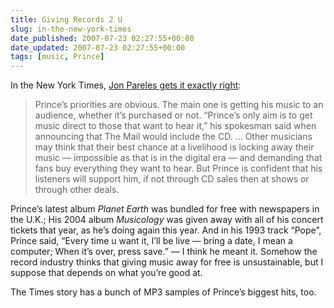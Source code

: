 ```yaml
---
title: Giving Records 2 U
slug: in-the-new-york-times
date_published: 2007-07-23 02:27:55+00:00
date_updated: 2007-07-23 02:27:55+00:00
tags: [music, Prince]
---
```

In the New York Times, [Jon Pareles gets it exactly right](http://www.nytimes.com/2007/07/22/arts/music/22pare.html?pagewanted=all):

> Prince’s priorities are obvious. The main one is getting his music to an audience, whether it’s purchased or not. “Prince’s only aim is to get music direct to those that want to hear it,” his spokesman said when announcing that The Mail would include the CD. … Other musicians may think that their best chance at a livelihood is locking away their music — impossible as that is in the digital era — and demanding that fans buy everything they want to hear. But Prince is confident that his listeners will support him, if not through CD sales then at shows or through other deals.

Prince’s latest album *Planet Earth* was bundled for free with newspapers in the U.K.; His 2004 album *Musicology* was given away with all of his concert tickets that year, as he’s doing again this year. And in his 1993 track “Pope”, Prince said, “Every time u want it, I’ll be live — bring a date, I mean a computer; When it’s over, press save.” — I think he meant it. Somehow the record industry thinks that giving music away for free is unsustainable, but I suppose that depends on what you’re good at.

The Times story has a bunch of MP3 samples of Prince’s biggest hits, too.
